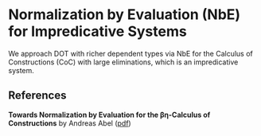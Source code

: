 # Normalization by Evaluation (NbE) for Impredicative Systems

We approach DOT with richer dependent types via NbE for the Calculus of Constructions (CoC)
with large eliminations, which is an impredicative system. 

## References

**Towards Normalization by Evaluation for the βη-Calculus of Constructions** by Andreas Abel ([pdf](http://www.cse.chalmers.se/~abela/flops10long.pdf))
